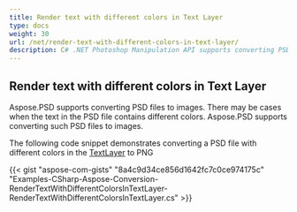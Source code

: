 ```yaml
---
title: Render text with different colors in Text Layer
type: docs
weight: 30
url: /net/render-text-with-different-colors-in-text-layer/
description: C# .NET Photoshop Manipulation API supports converting PSD files to images when the text in the PSD file contains different colors. The following code snippet demonstrates converting a PSD file with different colors in the TextLayer to PNG.
---
```


## **Render text with different colors in Text Layer**
Aspose.PSD supports converting PSD files to images. There may be cases when the text in the PSD file contains different colors. Aspose.PSD supports converting such PSD files to images.

The following code snippet demonstrates converting a PSD file with different colors in the [TextLayer](https://reference.aspose.com/psd/net/aspose.psd.fileformats.psd.layers/textlayer) to PNG

{{< gist "aspose-com-gists" "8a4c9d34ce856d1642fc7c0ce974175c" "Examples-CSharp-Aspose-Conversion-RenderTextWithDifferentColorsInTextLayer-RenderTextWithDifferentColorsInTextLayer.cs" >}}
